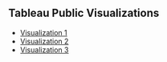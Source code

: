 ## Tableau Public Visualizations

- [Visualization 1](https://public.tableau.com/views/KingCountySalesProject_17086360761750/Kingcountysales?:language=fr-FR&:sid=&:display_count=n&:origin=viz_share_link)
- [Visualization 2](https://public.tableau.com/views/NetflixDashboard_17087921897530/Tableaudebord1?:language=fr-FR&publish=yes&:sid=DFE07FD7F71D49B8974439DF611447B8-0:0&:display_count=n&:origin=viz_share_link)
- [Visualization 3](link_to_visualization_3)
